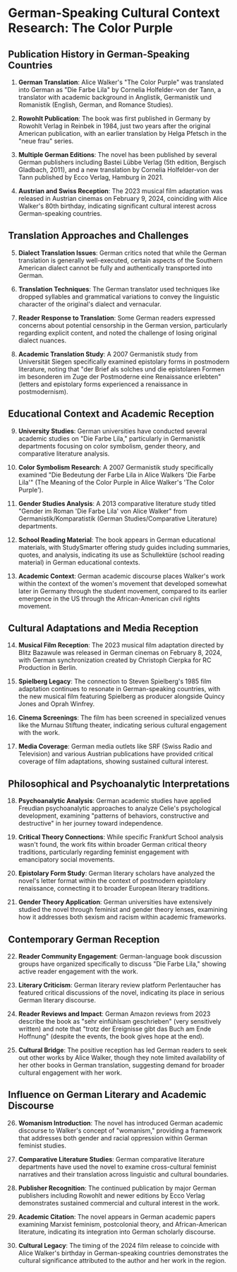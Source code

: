 # German-Speaking Cultural Context Research: The Color Purple

## Publication History in German-Speaking Countries

1. **German Translation**: Alice Walker's "The Color Purple" was translated into German as "Die Farbe Lila" by Cornelia Holfelder-von der Tann, a translator with academic background in Anglistik, Germanistik und Romanistik (English, German, and Romance Studies).

2. **Rowohlt Publication**: The book was first published in Germany by Rowohlt Verlag in Reinbek in 1984, just two years after the original American publication, with an earlier translation by Helga Pfetsch in the "neue frau" series.

3. **Multiple German Editions**: The novel has been published by several German publishers including Bastei Lübbe Verlag (5th edition, Bergisch Gladbach, 2011), and a new translation by Cornelia Holfelder-von der Tann published by Ecco Verlag, Hamburg in 2021.

4. **Austrian and Swiss Reception**: The 2023 musical film adaptation was released in Austrian cinemas on February 9, 2024, coinciding with Alice Walker's 80th birthday, indicating significant cultural interest across German-speaking countries.

## Translation Approaches and Challenges

5. **Dialect Translation Issues**: German critics noted that while the German translation is generally well-executed, certain aspects of the Southern American dialect cannot be fully and authentically transported into German.

6. **Translation Techniques**: The German translator used techniques like dropped syllables and grammatical variations to convey the linguistic character of the original's dialect and vernacular.

7. **Reader Response to Translation**: Some German readers expressed concerns about potential censorship in the German version, particularly regarding explicit content, and noted the challenge of losing original dialect nuances.

8. **Academic Translation Study**: A 2007 Germanistik study from Universität Siegen specifically examined epistolary forms in postmodern literature, noting that "der Brief als solches und die epistolaren Formen im besonderen im Zuge der Postmoderne eine Renaissance erlebten" (letters and epistolary forms experienced a renaissance in postmodernism).

## Educational Context and Academic Reception

9. **University Studies**: German universities have conducted several academic studies on "Die Farbe Lila," particularly in Germanistik departments focusing on color symbolism, gender theory, and comparative literature analysis.

10. **Color Symbolism Research**: A 2007 Germanistik study specifically examined "Die Bedeutung der Farbe Lila in Alice Walkers 'Die Farbe Lila'" (The Meaning of the Color Purple in Alice Walker's 'The Color Purple').

11. **Gender Studies Analysis**: A 2013 comparative literature study titled "Gender im Roman 'Die Farbe Lila' von Alice Walker" from Germanistik/Komparatistik (German Studies/Comparative Literature) departments.

12. **School Reading Material**: The book appears in German educational materials, with StudySmarter offering study guides including summaries, quotes, and analysis, indicating its use as Schullektüre (school reading material) in German educational contexts.

13. **Academic Context**: German academic discourse places Walker's work within the context of the women's movement that developed somewhat later in Germany through the student movement, compared to its earlier emergence in the US through the African-American civil rights movement.

## Cultural Adaptations and Media Reception

14. **Musical Film Reception**: The 2023 musical film adaptation directed by Blitz Bazawule was released in German cinemas on February 8, 2024, with German synchronization created by Christoph Cierpka for RC Production in Berlin.

15. **Spielberg Legacy**: The connection to Steven Spielberg's 1985 film adaptation continues to resonate in German-speaking countries, with the new musical film featuring Spielberg as producer alongside Quincy Jones and Oprah Winfrey.

16. **Cinema Screenings**: The film has been screened in specialized venues like the Murnau Stiftung theater, indicating serious cultural engagement with the work.

17. **Media Coverage**: German media outlets like SRF (Swiss Radio and Television) and various Austrian publications have provided critical coverage of film adaptations, showing sustained cultural interest.

## Philosophical and Psychoanalytic Interpretations

18. **Psychoanalytic Analysis**: German academic studies have applied Freudian psychoanalytic approaches to analyze Celie's psychological development, examining "patterns of behaviors, constructive and destructive" in her journey toward independence.

19. **Critical Theory Connections**: While specific Frankfurt School analysis wasn't found, the work fits within broader German critical theory traditions, particularly regarding feminist engagement with emancipatory social movements.

20. **Epistolary Form Study**: German literary scholars have analyzed the novel's letter format within the context of postmodern epistolary renaissance, connecting it to broader European literary traditions.

21. **Gender Theory Application**: German universities have extensively studied the novel through feminist and gender theory lenses, examining how it addresses both sexism and racism within academic frameworks.

## Contemporary German Reception

22. **Reader Community Engagement**: German-language book discussion groups have organized specifically to discuss "Die Farbe Lila," showing active reader engagement with the work.

23. **Literary Criticism**: German literary review platform Perlentaucher has featured critical discussions of the novel, indicating its place in serious German literary discourse.

24. **Reader Reviews and Impact**: German Amazon reviews from 2023 describe the book as "sehr einfühlsam geschrieben" (very sensitively written) and note that "trotz der Ereignisse gibt das Buch am Ende Hoffnung" (despite the events, the book gives hope at the end).

25. **Cultural Bridge**: The positive reception has led German readers to seek out other works by Alice Walker, though they note limited availability of her other books in German translation, suggesting demand for broader cultural engagement with her work.

## Influence on German Literary and Academic Discourse

26. **Womanism Introduction**: The novel has introduced German academic discourse to Walker's concept of "womanism," providing a framework that addresses both gender and racial oppression within German feminist studies.

27. **Comparative Literature Studies**: German comparative literature departments have used the novel to examine cross-cultural feminist narratives and their translation across linguistic and cultural boundaries.

28. **Publisher Recognition**: The continued publication by major German publishers including Rowohlt and newer editions by Ecco Verlag demonstrates sustained commercial and cultural interest in the work.

29. **Academic Citation**: The novel appears in German academic papers examining Marxist feminism, postcolonial theory, and African-American literature, indicating its integration into German scholarly discourse.

30. **Cultural Legacy**: The timing of the 2024 film release to coincide with Alice Walker's birthday in German-speaking countries demonstrates the cultural significance attributed to the author and her work in the region.